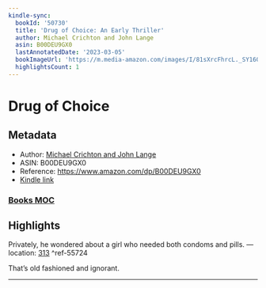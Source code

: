 ```yaml
---
kindle-sync:
  bookId: '50730'
  title: 'Drug of Choice: An Early Thriller'
  author: Michael Crichton and John Lange
  asin: B00DEU9GX0
  lastAnnotatedDate: '2023-03-05'
  bookImageUrl: 'https://m.media-amazon.com/images/I/81sXrcFhrcL._SY160.jpg'
  highlightsCount: 1
---
```

# Drug of Choice
## Metadata
* Author: [Michael Crichton and John Lange](https://www.amazon.comundefined)
* ASIN: B00DEU9GX0
* Reference: https://www.amazon.com/dp/B00DEU9GX0
* [Kindle link](kindle://book?action=open&asin=B00DEU9GX0)

### [Books MOC](Books%20MOC.md)
## Highlights
Privately, he wondered about a girl who needed both condoms and pills. — location: [313](kindle://book?action=open&asin=B00DEU9GX0&location=313) ^ref-55724

That’s old fashioned and ignorant.

---
